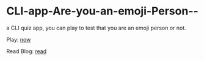 # CLI-app-Are-you-an-emoji-Person--
a CLI quiz app, you can play to test that you are an emoji person or not.

Play: [now](https://replit.com/@Himanshu16Singh/markTwo?embed=1&output=1&ref=hackernoon.com#index.js)

Read Blog: [read](https://hackernoon.com/how-to-create-cli-apps-2i1133ak)
